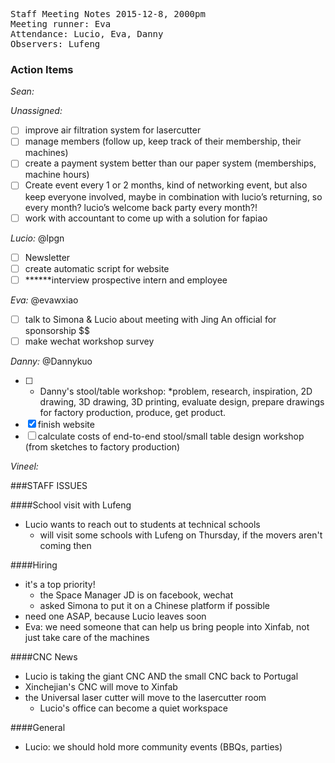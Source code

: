 <pre>
Staff Meeting Notes 2015-12-8, 2000pm
Meeting runner: Eva
Attendance: Lucio, Eva, Danny 
Observers: Lufeng
</pre>

### Action Items

*Sean:*

*Unassigned:*
- [ ] improve air filtration system for lasercutter
- [ ] manage members (follow up, keep track of their membership, their machines)
- [ ] create a payment system better than our paper system (memberships, machine hours)
- [ ] Create event every 1 or 2 months, kind of networking event, but also keep everyone involved, maybe in combination with lucio’s returning, so every month? lucio’s welcome back party every month?!
- [ ] work with accountant to come up with a solution for fapiao

*Lucio:* @lpgn
- [ ] Newsletter
- [ ] create automatic script for website
- [ ] ******interview prospective intern and employee

*Eva:* @evawxiao
- [ ] talk to Simona & Lucio about meeting with Jing An official for sponsorship $$
- [ ] make wechat workshop survey

*Danny:* @Dannykuo
- [ ] * Danny's stool/table workshop:
      *problem, research, inspiration, 2D drawing, 3D drawing, 3D printing, evaluate design, prepare drawings for factory production, produce, get product.
- [x] finish website
- [ ] calculate costs of end-to-end stool/small table design workshop (from sketches to factory production)

*Vineel:* 

###STAFF ISSUES

####School visit with Lufeng
* Lucio wants to reach out to students at technical schools
  * will visit some schools with Lufeng on Thursday, if the movers aren't coming then
  
####Hiring
* it's a top priority!
  * the Space Manager JD is on facebook, wechat
  * asked Simona to put it on a Chinese platform if possible
* need one ASAP, because Lucio leaves soon
* Eva: we need someone that can help us bring people into Xinfab, not just take care of the machines

####CNC News
* Lucio is taking the giant CNC AND the small CNC back to Portugal
* Xinchejian's CNC will move to Xinfab
* the Universal laser cutter will move to the lasercutter room
  * Lucio's office can become a quiet workspace 

####General
* Lucio: we should hold more community events (BBQs, parties)
